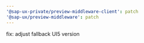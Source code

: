 ```yaml
---
'@sap-ux-private/preview-middleware-client': patch
'@sap-ux/preview-middleware': patch
---
```


fix: adjust fallback UI5 version

